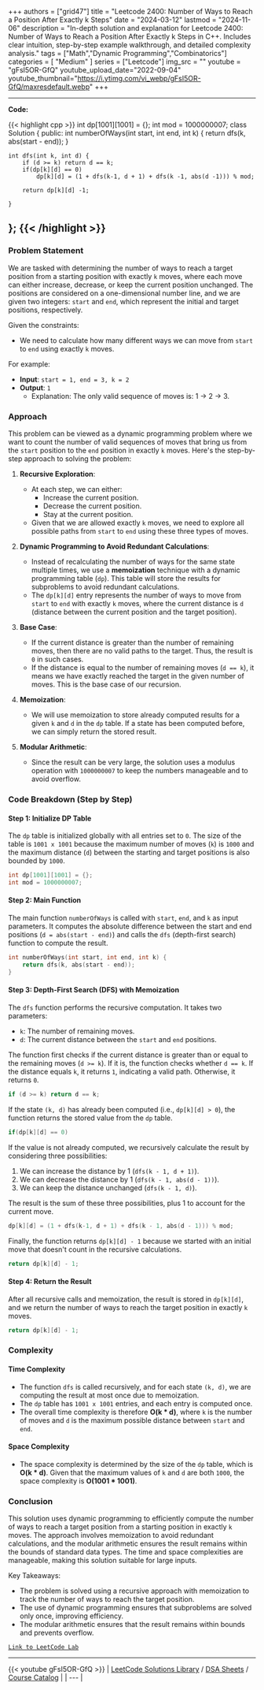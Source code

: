 
+++
authors = ["grid47"]
title = "Leetcode 2400: Number of Ways to Reach a Position After Exactly k Steps"
date = "2024-03-12"
lastmod = "2024-11-06"
description = "In-depth solution and explanation for Leetcode 2400: Number of Ways to Reach a Position After Exactly k Steps in C++. Includes clear intuition, step-by-step example walkthrough, and detailed complexity analysis."
tags = ["Math","Dynamic Programming","Combinatorics"]
categories = [
    "Medium"
]
series = ["Leetcode"]
img_src = ""
youtube = "gFsI5OR-GfQ"
youtube_upload_date="2022-09-04"
youtube_thumbnail="https://i.ytimg.com/vi_webp/gFsI5OR-GfQ/maxresdefault.webp"
+++



---
**Code:**

{{< highlight cpp >}}
int dp[1001][1001] = {};
int mod = 1000000007;
class Solution {
public:
    int numberOfWays(int start, int end, int k) {
        return dfs(k, abs(start - end));
    }
    
    int dfs(int k, int d) {
        if (d >= k) return d == k;
        if(dp[k][d] == 0)
            dp[k][d] = (1 + dfs(k-1, d + 1) + dfs(k -1, abs(d -1))) % mod;
        
        return dp[k][d] -1;
        
    }
};
{{< /highlight >}}
---

### Problem Statement

We are tasked with determining the number of ways to reach a target position from a starting position with exactly `k` moves, where each move can either increase, decrease, or keep the current position unchanged. The positions are considered on a one-dimensional number line, and we are given two integers: `start` and `end`, which represent the initial and target positions, respectively.

Given the constraints:
- We need to calculate how many different ways we can move from `start` to `end` using exactly `k` moves.

For example:
- **Input**: `start = 1, end = 3, k = 2`
- **Output**: `1`
  - Explanation: The only valid sequence of moves is: 1 → 2 → 3.

### Approach

This problem can be viewed as a dynamic programming problem where we want to count the number of valid sequences of moves that bring us from the `start` position to the `end` position in exactly `k` moves. Here's the step-by-step approach to solving the problem:

1. **Recursive Exploration**:
   - At each step, we can either:
     - Increase the current position.
     - Decrease the current position.
     - Stay at the current position.
   - Given that we are allowed exactly `k` moves, we need to explore all possible paths from `start` to `end` using these three types of moves.

2. **Dynamic Programming to Avoid Redundant Calculations**:
   - Instead of recalculating the number of ways for the same state multiple times, we use a **memoization** technique with a dynamic programming table (`dp`). This table will store the results for subproblems to avoid redundant calculations.
   - The `dp[k][d]` entry represents the number of ways to move from `start` to `end` with exactly `k` moves, where the current distance is `d` (distance between the current position and the target position).

3. **Base Case**:
   - If the current distance is greater than the number of remaining moves, then there are no valid paths to the target. Thus, the result is `0` in such cases.
   - If the distance is equal to the number of remaining moves (`d == k`), it means we have exactly reached the target in the given number of moves. This is the base case of our recursion.

4. **Memoization**:
   - We will use memoization to store already computed results for a given `k` and `d` in the `dp` table. If a state has been computed before, we can simply return the stored result.

5. **Modular Arithmetic**:
   - Since the result can be very large, the solution uses a modulus operation with `1000000007` to keep the numbers manageable and to avoid overflow.

### Code Breakdown (Step by Step)

#### Step 1: Initialize DP Table

The `dp` table is initialized globally with all entries set to `0`. The size of the table is `1001 x 1001` because the maximum number of moves (`k`) is `1000` and the maximum distance (`d`) between the starting and target positions is also bounded by `1000`.

```cpp
int dp[1001][1001] = {};
int mod = 1000000007;
```

#### Step 2: Main Function

The main function `numberOfWays` is called with `start`, `end`, and `k` as input parameters. It computes the absolute difference between the start and end positions (`d = abs(start - end)`) and calls the `dfs` (depth-first search) function to compute the result.

```cpp
int numberOfWays(int start, int end, int k) {
    return dfs(k, abs(start - end));
}
```

#### Step 3: Depth-First Search (DFS) with Memoization

The `dfs` function performs the recursive computation. It takes two parameters:
- `k`: The number of remaining moves.
- `d`: The current distance between the `start` and `end` positions.

The function first checks if the current distance is greater than or equal to the remaining moves (`d >= k`). If it is, the function checks whether `d == k`. If the distance equals `k`, it returns `1`, indicating a valid path. Otherwise, it returns `0`.

```cpp
if (d >= k) return d == k;
```

If the state `(k, d)` has already been computed (i.e., `dp[k][d] > 0`), the function returns the stored value from the `dp` table.

```cpp
if(dp[k][d] == 0)
```

If the value is not already computed, we recursively calculate the result by considering three possibilities:
1. We can increase the distance by 1 (`dfs(k - 1, d + 1)`).
2. We can decrease the distance by 1 (`dfs(k - 1, abs(d - 1))`).
3. We can keep the distance unchanged (`dfs(k - 1, d)`).

The result is the sum of these three possibilities, plus 1 to account for the current move.

```cpp
dp[k][d] = (1 + dfs(k-1, d + 1) + dfs(k - 1, abs(d - 1))) % mod;
```

Finally, the function returns `dp[k][d] - 1` because we started with an initial move that doesn't count in the recursive calculations.

```cpp
return dp[k][d] - 1;
```

#### Step 4: Return the Result

After all recursive calls and memoization, the result is stored in `dp[k][d]`, and we return the number of ways to reach the target position in exactly `k` moves.

```cpp
return dp[k][d] - 1;
```

### Complexity

#### Time Complexity

- The function `dfs` is called recursively, and for each state `(k, d)`, we are computing the result at most once due to memoization.
- The `dp` table has `1001 x 1001` entries, and each entry is computed once.
- The overall time complexity is therefore **O(k * d)**, where `k` is the number of moves and `d` is the maximum possible distance between `start` and `end`.

#### Space Complexity

- The space complexity is determined by the size of the `dp` table, which is **O(k * d)**. Given that the maximum values of `k` and `d` are both `1000`, the space complexity is **O(1001 * 1001)**.

### Conclusion

This solution uses dynamic programming to efficiently compute the number of ways to reach a target position from a starting position in exactly `k` moves. The approach involves memoization to avoid redundant calculations, and the modular arithmetic ensures the result remains within the bounds of standard data types. The time and space complexities are manageable, making this solution suitable for large inputs.

Key Takeaways:
- The problem is solved using a recursive approach with memoization to track the number of ways to reach the target position.
- The use of dynamic programming ensures that subproblems are solved only once, improving efficiency.
- The modular arithmetic ensures that the result remains within bounds and prevents overflow.

[`Link to LeetCode Lab`](https://leetcode.com/problems/number-of-ways-to-reach-a-position-after-exactly-k-steps/description/)

---
{{< youtube gFsI5OR-GfQ >}}
| [LeetCode Solutions Library](https://grid47.xyz/leetcode/) / [DSA Sheets](https://grid47.xyz/sheets/) / [Course Catalog](https://grid47.xyz/courses/) |
| --- |
